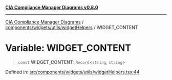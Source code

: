[**CIA Compliance Manager Diagrams v0.8.0**](../../../../../README.md)

***

[CIA Compliance Manager Diagrams](../../../../../modules.md) / [components/widgets/utils/widgetHelpers](../README.md) / WIDGET\_CONTENT

# Variable: WIDGET\_CONTENT

> `const` **WIDGET\_CONTENT**: `Record`\<`string`, `string`\>

Defined in: [src/components/widgets/utils/widgetHelpers.tsx:44](https://github.com/Hack23/cia-compliance-manager/blob/fa2f95f029cdcd192b3882a37d0d34753edcd349/src/components/widgets/utils/widgetHelpers.tsx#L44)
